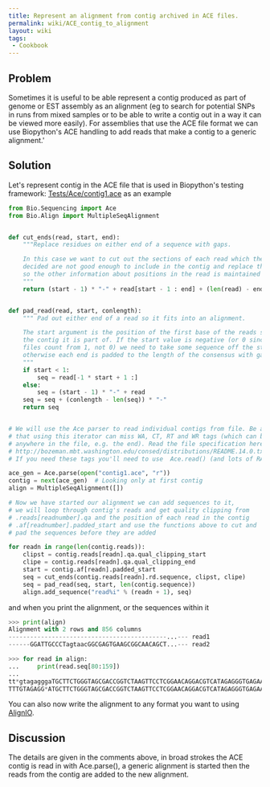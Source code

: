 ```yaml
---
title: Represent an alignment from contig archived in ACE files.
permalink: wiki/ACE_contig_to_alignment
layout: wiki
tags:
 - Cookbook
---
```


Problem
-------

Sometimes it is useful to be able represent a contig produced as part of
genome or EST assembly as an alignment (eg to search for potential SNPs
in runs from mixed samples or to be able to write a contig out in a way
it can be viewed more easily). For assemblies that use the ACE file
format we can use Biopython's ACE handling to add reads that make a
contig to a generic alignment.'

Solution
--------

Let's represent contig in the ACE file that is used in Biopython's
testing framework:
[Tests/Ace/contig1.ace](https://github.com/biopython/biopython/blob/master/Tests/Ace/contig1.ace)
as an example

``` python
from Bio.Sequencing import Ace
from Bio.Align import MultipleSeqAlignment


def cut_ends(read, start, end):
    """Replace residues on either end of a sequence with gaps.

    In this case we want to cut out the sections of each read which the assembler has
    decided are not good enough to include in the contig and replace them with gaps
    so the other information about positions in the read is maintained
    """
    return (start - 1) * "-" + read[start - 1 : end] + (len(read) - end) * "-"


def pad_read(read, start, conlength):
    """ Pad out either end of a read so it fits into an alignment.

    The start argument is the position of the first base of the reads sequence in
    the contig it is part of. If the start value is negative (or 0 since ACE
    files count from 1, not 0) we need to take some sequence off the start
    otherwise each end is padded to the length of the consensus with gaps.
    """
    if start < 1:
        seq = read[-1 * start + 1 :]
    else:
        seq = (start - 1) * "-" + read
    seq = seq + (conlength - len(seq)) * "-"
    return seq


# We will use the Ace parser to read individual contigs from file. Be aware
# that using this iterator can miss WA, CT, RT and WR tags (which can be
# anywhere in the file, e.g. the end). Read the file specification here:
# http://bozeman.mbt.washington.edu/consed/distributions/README.14.0.txt
# If you need these tags you'll need to use  Ace.read() (and lots of RAM).

ace_gen = Ace.parse(open("contig1.ace", "r"))
contig = next(ace_gen)  # Looking only at first contig
align = MultipleSeqAlignment([])

# Now we have started our alignment we can add sequences to it,
# we will loop through contig's reads and get quality clipping from
# .reads[readnumber].qa and the position of each read in the contig
# .af[readnumber].padded_start and use the functions above to cut and
# pad the sequences before they are added

for readn in range(len(contig.reads)):
    clipst = contig.reads[readn].qa.qual_clipping_start
    clipe = contig.reads[readn].qa.qual_clipping_end
    start = contig.af[readn].padded_start
    seq = cut_ends(contig.reads[readn].rd.sequence, clipst, clipe)
    seq = pad_read(seq, start, len(contig.sequence))
    align.add_sequence("read%i" % (readn + 1), seq)
```

and when you print the alignment, or the sequences within it

``` python
>>> print(align)
Alignment with 2 rows and 856 columns
--------------------------------------------...--- read1
------GGATTGCCCTagtaacGGCGAGTGAAGCGGCAACAGCT...--- read2

>>> for read in align:
...     print(read.seq[80:159])
...
tt*gtagagggaTGCTTCTGGGTAGCGACCGGTCTAAGTTCCTCGGAACAGGACGTCATAGAGGGTGAGAATCCCGTAT
TTTGTAGAGG*ATGCTTCTGGGTAGCGACCGGTCTAAGTTCCTCGGAACAGGACGTCATAGAGGGTGAGAATCCCGTAT
```

You can also now write the alignment to any format you want to using
[AlignIO](AlignIO "wikilink").

Discussion
----------

The details are given in the comments above, in broad strokes the ACE
contig is read in with Ace.parse(), a generic alignment is started then
the reads from the contig are added to the new alignment.

